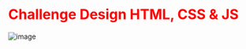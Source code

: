 <h1 style="color: red">Challenge Design HTML, CSS & JS</h1>

![image](https://github.com/user-attachments/assets/f747e004-c561-47f1-a4c3-e2ec86014037)
